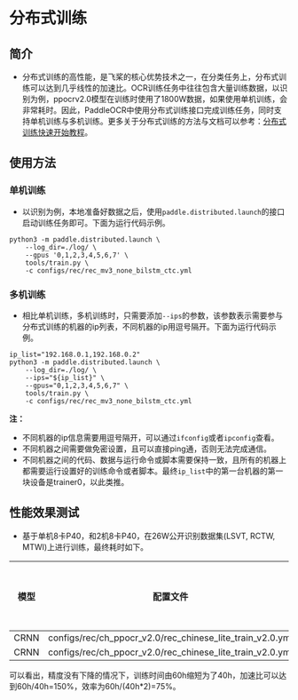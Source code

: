 # 分布式训练

## 简介

* 分布式训练的高性能，是飞桨的核心优势技术之一，在分类任务上，分布式训练可以达到几乎线性的加速比。OCR训练任务中往往包含大量训练数据，以识别为例，ppocrv2.0模型在训练时使用了1800W数据，如果使用单机训练，会非常耗时。因此，PaddleOCR中使用分布式训练接口完成训练任务，同时支持单机训练与多机训练。更多关于分布式训练的方法与文档可以参考：[分布式训练快速开始教程](https://fleet-x.readthedocs.io/en/latest/paddle_fleet_rst/parameter_server/ps_quick_start.html)。

## 使用方法

### 单机训练

* 以识别为例，本地准备好数据之后，使用`paddle.distributed.launch`的接口启动训练任务即可。下面为运行代码示例。

```shell
python3 -m paddle.distributed.launch \
    --log_dir=./log/ \
    --gpus '0,1,2,3,4,5,6,7' \
    tools/train.py \
    -c configs/rec/rec_mv3_none_bilstm_ctc.yml
```

### 多机训练

* 相比单机训练，多机训练时，只需要添加`--ips`的参数，该参数表示需要参与分布式训练的机器的ip列表，不同机器的ip用逗号隔开。下面为运行代码示例。


```shell
ip_list="192.168.0.1,192.168.0.2"
python3 -m paddle.distributed.launch \
    --log_dir=./log/ \
    --ips="${ip_list}" \
    --gpus="0,1,2,3,4,5,6,7" \
    tools/train.py \
    -c configs/rec/rec_mv3_none_bilstm_ctc.yml
```

**注：**
* 不同机器的ip信息需要用逗号隔开，可以通过`ifconfig`或者`ipconfig`查看。
* 不同机器之间需要做免密设置，且可以直接ping通，否则无法完成通信。
* 不同机器之间的代码、数据与运行命令或脚本需要保持一致，且所有的机器上都需要运行设置好的训练命令或者脚本。最终`ip_list`中的第一台机器的第一块设备是trainer0，以此类推。


## 性能效果测试

* 基于单机8卡P40，和2机8卡P40，在26W公开识别数据集(LSVT, RCTW, MTWI)上进行训练，最终耗时如下。

|         模型             |     配置文件 |  机器数量    | 每台机器的GPU数量  |   训练时间    | 识别Acc    | 加速比 |
| :----------------------: | :------------: | :------------: | :---------------: | :----------: | :-----------: | :-----------: |
|          CRNN        |   configs/rec/ch_ppocr_v2.0/rec_chinese_lite_train_v2.0.yml  | 1     |  8  |  60h  |  66.7% | - |
|          CRNN        |   configs/rec/ch_ppocr_v2.0/rec_chinese_lite_train_v2.0.yml   | 2   |  8  |  40h  |  67.0% | 150% |

可以看出，精度没有下降的情况下，训练时间由60h缩短为了40h，加速比可以达到60h/40h=150%，效率为60h/(40h*2)=75%。
